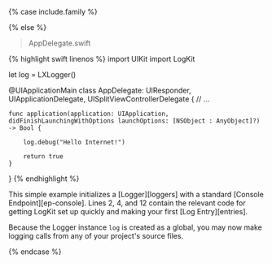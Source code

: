 {% case include.family %}

{% else %}


> AppDelegate.swift

{% highlight swift linenos %}
import UIKit
import LogKit

let log = LXLogger()

@UIApplicationMain
class AppDelegate: UIResponder, UIApplicationDelegate, UISplitViewControllerDelegate {
    // ...

    func application(application: UIApplication, didFinishLaunchingWithOptions launchOptions: [NSObject : AnyObject]?) -> Bool {

        log.debug("Hello Internet!")

        return true
    }
}
{% endhighlight %}

This simple example initializes a [Logger][loggers] with a standard [Console Endpoint][ep-console]. Lines 2, 4, and 12 contain the relevant code for getting LogKit set up quickly and making your first [Log Entry][entries].

Because the Logger instance `log` is created as a global, you may now make logging calls from any of your project's source files.


{% endcase %}
